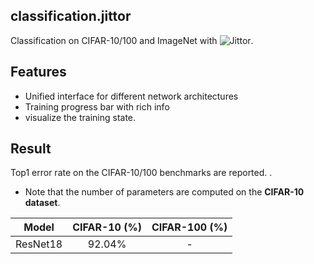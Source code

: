 ## classification.jittor
Classification on CIFAR-10/100 and ImageNet with ![Jittor](https://github.com/Jittor/jittor).

## Features
* Unified interface for different network architectures
* Training progress bar with rich info
* visualize the training state.

## Result

Top1 error rate on the CIFAR-10/100 benchmarks are reported. .
* Note that the number of parameters are computed on the **CIFAR-10 dataset**.

 | Model  | CIFAR-10 (%) | CIFAR-100 (%)|
 |:---:|:---:|:---:|
 |ResNet18|92.04%|-|

